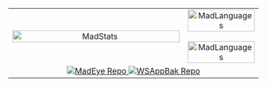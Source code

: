<div align="center">
  <table border="0" cellspacing="0" cellpadding="0" style="border-collapse: collapse;">
    <tr>
     <td align="center" width="70%">
  <picture>
    <!-- Source for dark mode -->
    <source 
      srcset="https://github-readme-stats.vercel.app/api?username=MadCkull&show_icons=true&theme=transparent&count_private=true&hide_border=true&title_color=9932CC&icon_color=9932CC&text_color=c9d1d9" 
      media="(prefers-color-scheme: dark)" 
    />
    <!-- Source for light mode -->
    <source 
      srcset="https://github-readme-stats.vercel.app/api?username=MadCkull&show_icons=true&theme=transparent&count_private=true&hide_border=true&title_color=FF6F61&icon_color=FF6F61&text_color=4A4A4A&bg_color=F7F9FC" 
      media="(prefers-color-scheme: light)" 
    />
    <!-- Default image fallback (light mode) -->
    <img 
      width="100%" 
      srcset="https://github-readme-stats.vercel.app/api?username=MadCkull&show_icons=true&theme=transparent&count_private=true&hide_border=true&title_color=FF6F61&icon_color=FF6F61&text_color=4A4A4A&bg_color=F7F9FC" 
      alt="MadStats" 
    />
  </picture>
</td>
      <td align="center" width="30%">
        <img width="100%" src="https://github-readme-stats.vercel.app/api/top-langs/?username=MadCkull&hide=html&layout=compact&hide_border=true&title_color=9932CC&text_color=c9d1d9&bg_color=0d1117" alt="MadLanguages" />
        <br><br>
        <img width="100%" src="https://github-readme-stats.vercel.app/api/top-langs/?username=MadCkull&hide=html&layout=compact&hide_border=true&title_color=9932CC&text_color=c9d1d9&bg_color=0d1117" alt="MadLanguages" />
      </td>
    </tr>
    <tr align="center">
      <td colspan="2">
        <a href="https://github.com/MadCkull/MadEye">
          <img src="https://github-readme-stats.vercel.app/api/pin/?username=MadCkull&repo=MadEye&hide_border=true&title_color=9932CC&text_color=c9d1d9&bg_color=0d1117" alt="MadEye Repo" />
        </a>
        <a href="https://github.com/MadCkull/WSAppBak">
          <img src="https://github-readme-stats.vercel.app/api/pin/?username=MadCkull&repo=WSAppBak&hide_border=true&title_color=9932CC&text_color=c9d1d9&bg_color=0d1117" alt="WSAppBak Repo" />
        </a>
      </td>
    </tr>
  </table>
</div>
